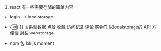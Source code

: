 1. react 有一些需要存储的简单内容
  - login  --> localstorage
  - {:id:{ }} 关系型数据
    点赞 收藏 访问记录 评论 购物车
    以localstorage的 API 方便性 封装 webstorage
  
  - npm 包
    lokijs
    moment
